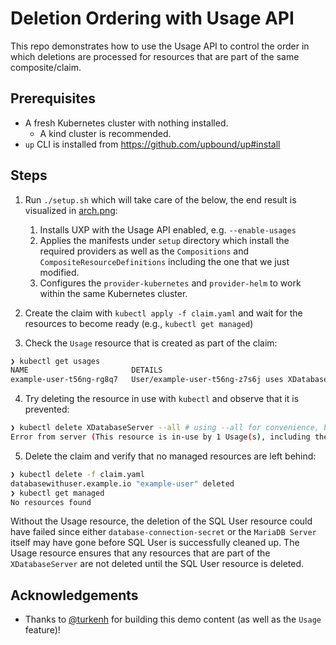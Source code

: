 # Deletion Ordering with Usage API

This repo demonstrates how to use the Usage API to control the order in which
deletions are processed for resources that are part of the same composite/claim.

## Prerequisites

* A fresh Kubernetes cluster with nothing installed.
  * A kind cluster is recommended.
* `up` CLI is installed from https://github.com/upbound/up#install

## Steps

1. Run `./setup.sh` which will take care of the below, the end result is visualized in [arch.png](./arch.png):
   1. Installs UXP with the Usage API enabled, e.g. `--enable-usages`
   2. Applies the manifests under `setup` directory which install the required providers
   as well as the `Compositions` and `CompositeResourceDefinitions` including the one that we just modified.
   3. Configures the `provider-kubernetes` and `provider-helm` to work within the same Kubernetes cluster.

2. Create the claim with `kubectl apply -f claim.yaml` and wait for the resources to become ready (e.g., `kubectl get managed`)

3. Check the `Usage` resource that is created as part of the claim:

```bash
❯ kubectl get usages
NAME                       DETAILS                                                                       READY   AGE
example-user-t56ng-rg8q7   User/example-user-t56ng-z7s6j uses XDatabaseServer/example-user-t56ng-jgv4j   True    5s
```

4. Try deleting the resource in use with `kubectl` and observe that it is prevented:

```bash
❯ kubectl delete XDatabaseServer --all # using --all for convenience, but you can also specify the name
Error from server (This resource is in-use by 1 Usage(s), including the Usage "example-user-t56ng-rg8q7" by resource User/example-user-t56ng-z7s6j.): admission webhook "nousages.apiextensions.crossplane.io" denied the request: This resource is in-use by 1 Usage(s), including the Usage "example-user-t56ng-rg8q7" by resource User/example-user-t56ng-z7s6j.
```

5. Delete the claim and verify that no managed resources are left behind:

```bash
❯ kubectl delete -f claim.yaml
databasewithuser.example.io "example-user" deleted
❯ kubectl get managed
No resources found
```

Without the Usage resource, the deletion of the SQL User resource could have
failed since either `database-connection-secret` or the `MariaDB Server` itself
may have gone before SQL User is successfully cleaned up. The Usage resource ensures
that any resources that are part of the `XDatabaseServer` are not deleted until the
SQL User resource is deleted.

## Acknowledgements

* Thanks to [@turkenh](https://github.com/turkenh) for building this demo content (as well as the `Usage` feature)!